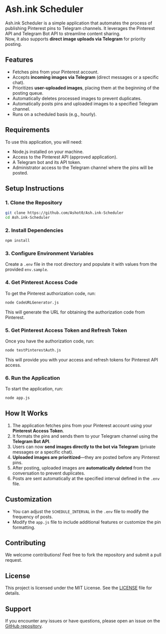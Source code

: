 # Ash.ink Scheduler

Ash.ink Scheduler is a simple application that automates the process of publishing Pinterest pins to Telegram channels. It leverages the Pinterest API and Telegram Bot API to streamline content sharing.  
Now, it also supports **direct image uploads via Telegram** for priority posting.

## Features

- Fetches pins from your Pinterest account.
- Accepts **incoming images via Telegram** (direct messages or a specific chat).
- Prioritizes **user-uploaded images**, placing them at the beginning of the posting queue.
- Automatically deletes processed images to prevent duplicates.
- Automatically posts pins and uploaded images to a specified Telegram channel.
- Runs on a scheduled basis (e.g., hourly).

## Requirements

To use this application, you will need:

- Node.js installed on your machine.
- Access to the Pinterest API (approved application).
- A Telegram bot and its API token.
- Administrator access to the Telegram channel where the pins will be posted.

## Setup Instructions

### 1. Clone the Repository

```bash
git clone https://github.com/Ashot0/Ash.ink-Scheduler
cd Ash.ink-Scheduler
```

### 2. Install Dependencies

```bash
npm install
```

### 3. Configure Environment Variables

Create a `.env` file in the root directory and populate it with values from the provided `env.sample`.

### 4. Get Pinterest Access Code

To get the Pinterest authorization code, run:

```bash
node CodeURLGenerator.js
```

This will generate the URL for obtaining the authorization code from Pinterest.

### 5. Get Pinterest Access Token and Refresh Token

Once you have the authorization code, run:

```bash
node testPinterestAuth.js
```

This will provide you with your access and refresh tokens for Pinterest API access.

### 6. Run the Application

To start the application, run:

```bash
node app.js
```

## How It Works

1. The application fetches pins from your Pinterest account using your **Pinterest Access Token**.
2. It formats the pins and sends them to your Telegram channel using the **Telegram Bot API**.
3. Users can now **send images directly to the bot via Telegram** (private messages or a specific chat).
4. **Uploaded images are prioritized**—they are posted before any Pinterest pins.
5. After posting, uploaded images are **automatically deleted** from the conversation to prevent duplicates.
6. Posts are sent automatically at the specified interval defined in the `.env` file.

## Customization

- You can adjust the `SCHEDULE_INTERVAL` in the `.env` file to modify the frequency of posts.
- Modify the `app.js` file to include additional features or customize the pin formatting.

## Contributing

We welcome contributions! Feel free to fork the repository and submit a pull request.

## License

This project is licensed under the MIT License. See the [LICENSE](LICENSE) file for details.

## Support

If you encounter any issues or have questions, please open an issue on the [GitHub repository](https://github.com/Ashot0/Ash.ink-Scheduler).
```
